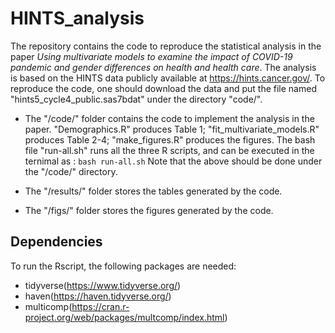 # HINTS_analysis
The repository contains the code to reproduce the statistical analysis in the paper 
*Using multivariate models to examine the impact of COVID-19 pandemic and gender differences on health and health care*.
The analysis is based on the HINTS data publicly available at https://hints.cancer.gov/.
To reproduce the code, one should download the data and put the file named "hints5_cycle4_public.sas7bdat" under the 
directory "code/". 

- The "/code/" folder contains the code to implement the analysis in the paper. "Demographics.R" produces Table 1;
"fit_multivariate_models.R" produces Table 2-4; "make_figures.R" produces the figures. The bash file "run-all.sh"
runs all the three R scripts, and can be executed in the ternimal as :
`bash run-all.sh`
Note that the above should be done under the "/code/" directory.

- The "/results/" folder stores the tables generated by the code.

- The "/figs/" folder stores the figures generated by the code.

## Dependencies
To run the Rscript, the following packages are needed:

- tidyverse(https://www.tidyverse.org/)
- haven(https://haven.tidyverse.org/)
- multicomp(https://cran.r-project.org/web/packages/multcomp/index.html)



